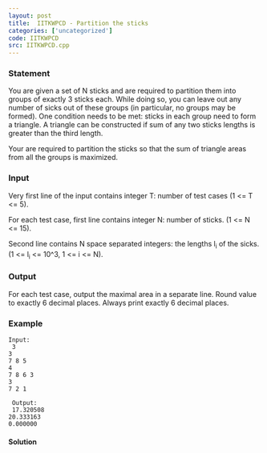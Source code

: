 ```yaml
---
layout: post
title:  IITKWPCD - Partition the sticks
categories: ['uncategorized']
code: IITKWPCD
src: IITKWPCD.cpp
---
```


### **Statement**

You are given a set of N sticks and are required to partition them into groups
of exactly 3 sticks each. While doing so, you can leave out any number of
sicks out of these groups (in particular, no groups may be formed). One
condition needs to be met: sticks in each group need to form a triangle. A
triangle can be constructed if sum of any two sticks lengths is greater than
the third length.

Your are required to partition the sticks so that the sum of triangle areas
from all the groups is maximized.

  

### Input

Very first line of the input contains integer T: number of test cases (1 <= T
<= 5).

For each test case, first line contains integer N: number of sticks. (1 <= N
<= 15).

Second line contains N space separated integers: the lengths l<sub>i</sub>
of the sicks. (1 <= l<sub>i</sub> <= 10^3, 1 <= i <= N).

  

### Output

For each test case, output the maximal area in a separate line. Round value to
exactly 6 decimal places. Always print exactly 6 decimal places.

  

### Example

    
    
    Input:  
     3  
    3  
    7 8 5   
    4  
    7 8 6 3   
    3  
    7 2 1  
      
     Output:  
     17.320508  
    20.333163  
    0.000000



#### **Solution**




